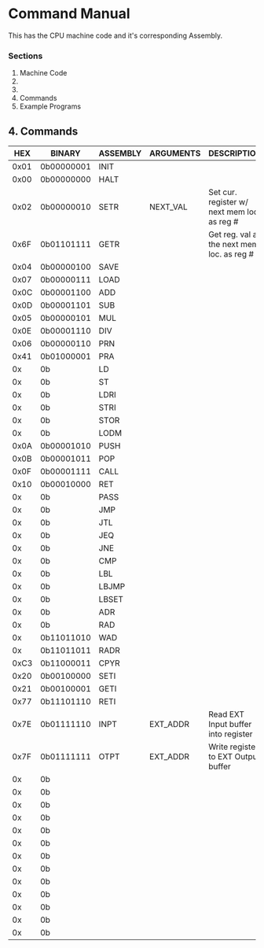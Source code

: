 # Command Manual
This has the CPU machine code and it's corresponding Assembly.

### Sections
1. Machine Code
2. 
3. 
4. Commands
5. Example Programs


## 4. Commands
| HEX  |   BINARY   | ASSEMBLY |         ARGUMENTS         |                 DESCRIPTION                 |
|------|------------|----------|---------------------------|---------------------------------------------|
| 0x01 | 0b00000001 | INIT     |                           |                                             |
| 0x00 | 0b00000000 | HALT     |                           |                                             |
| 0x02 | 0b00000010 | SETR     | NEXT_VAL                  | Set cur. register w/ next mem loc. as reg # |
| 0x6F | 0b01101111 | GETR     |                           | Get reg. val at the next mem. loc. as reg # |
| 0x04 | 0b00000100 | SAVE     |                           |                                     |
| 0x07 | 0b00000111 | LOAD     |                           |                                     |
| 0x0C | 0b00001100 | ADD      |                           |                                     |
| 0x0D | 0b00001101 | SUB      |                           |                                     |
| 0x05 | 0b00000101 | MUL      |                           |                                     |
| 0x0E | 0b00001110 | DIV      |                           |                                     |
| 0x06 | 0b00000110 | PRN      |                           |                                     |
| 0x41 | 0b01000001 | PRA      |                           |                                     |
| 0x   | 0b         | LD       |                           |                                     |
| 0x   | 0b         | ST       |                           |                                     |
| 0x   | 0b         | LDRI     |                           |                                     |
| 0x   | 0b         | STRI     |                           |                                     |
| 0x   | 0b         | STOR     |                           |                                     |
| 0x   | 0b         | LODM     |                           |                                     |
| 0x0A | 0b00001010 | PUSH     |                           |                                     |
| 0x0B | 0b00001011 | POP      |                           |                                     |
| 0x0F | 0b00001111 | CALL     |                           |                                     |
| 0x10 | 0b00010000 | RET      |                           |                                     |
| 0x   | 0b         | PASS     |                           |                                     |
| 0x   | 0b         | JMP      |                           |                                     |
| 0x   | 0b         | JTL      |                           |                                     |
| 0x   | 0b         | JEQ      |                           |                                     |
| 0x   | 0b         | JNE      |                           |                                     |
| 0x   | 0b         | CMP      |                           |                                     |
| 0x   | 0b         | LBL      |                           |                                     |
| 0x   | 0b         | LBJMP    |                           |                                     |
| 0x   | 0b         | LBSET    |                           |                                     |
| 0x   | 0b         | ADR      |                           |                                     |
| 0x   | 0b         | RAD      |                           |                                     |
| 0x   | 0b11011010 | WAD      |                           |                                     |
| 0x   | 0b11011011 | RADR     |                           |                                     |
| 0xC3 | 0b11000011 | CPYR     |                           |                                     |
| 0x20 | 0b00100000 | SETI     |                           |                                     |
| 0x21 | 0b00100001 | GETI     |                           |                                     |
| 0x77 | 0b11101110 | RETI     |                           |                                     |
| 0x7E | 0b01111110 | INPT     | EXT_ADDR                  | Read EXT Input buffer into register |
| 0x7F | 0b01111111 | OTPT     | EXT_ADDR                  | Write register to EXT Output buffer |
| 0x   | 0b         |          |                           |                                     |
| 0x   | 0b         |          |                           |                                     |
| 0x   | 0b         |          |                           |                                     |
| 0x   | 0b         |          |                           |                                     |
| 0x   | 0b         |          |                           |                                     |
| 0x   | 0b         |          |                           |                                     |
| 0x   | 0b         |          |                           |                                     |
| 0x   | 0b         |          |                           |                                     |
| 0x   | 0b         |          |                           |                                     |
| 0x   | 0b         |          |                           |                                     |
| 0x   | 0b         |          |                           |                                     |
| 0x   | 0b         |          |                           |                                     |
| 0x   | 0b         |          |                           |                                     |